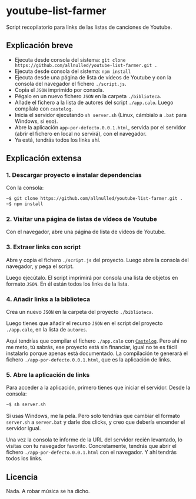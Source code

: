 # youtube-list-farmer

Script recopilatorio para links de las listas de canciones de Youtube.

## Explicación breve

 - Ejecuta desde consola del sistema: `git clone https://github.com/allnulled/youtube-list-farmer.git .`
 - Ejecuta desde consola del sistema: `npm install`
 - Ejecuta desde una página de lista de vídeos de Youtube y con la consola del navegador el fichero `./script.js`.
 - Copia el `JSON` imprimido por consola.
 - Pégalo en un nuevo fichero `JSON` en la carpeta `./biblioteca`.
 - Añade el fichero a la lista de autores del script `./app.calo`. Luego compílalo con `castelog`.
 - Inicia el servidor ejecutando `sh server.sh` (Linux, cámbialo a `.bat` para Windows, si eso).
 - Abre la aplicación `app-por-defecto.0.0.1.html`, servida por el servidor (abrir el fichero en local no servirá), con el navegador.
 - Ya está, tendrás todos los links ahí.

## Explicación extensa

### 1. Descargar proyecto e instalar dependencias

Con la consola:

```sh
~$ git clone https://github.com/allnulled/youtube-list-farmer.git .
~$ npm install
```

### 2. Visitar una página de listas de vídeos de Youtube

Con el navegador, abre una página de lista de vídeos de Youtube.

### 3. Extraer links con script

Abre y copia el fichero `./script.js` del proyecto. Luego abre la consola del navegador, y pega el script.

Luego ejecútalo. El script imprimirá por consola una lista de objetos en formato `JSON`. En él están todos los links de la lista.

### 4. Añadir links a la biblioteca

Crea un nuevo `JSON` en la carpeta del proyecto `./biblioteca`.

Luego tienes que añadir el recurso `JSON` en el script del proyecto `./app.calo`, en la lista de `autores`.

Aquí tendrías que compilar el fichero `./app.calo` con [`Castelog`](https://github.com/allnulled/castelog). Pero ahí no me meto, tú sabrás, ese proyecto está sin financiar, igual no te es fácil instalarlo porque apenas está documentado. La compilación te generará el fichero `./app-por-defecto.0.0.1.html`, que es la aplicación de links.

### 5. Abre la aplicación de links

Para acceder a la aplicación, primero tienes que iniciar el servidor. Desde la consola:

```sh
~$ sh server.sh
```

Si usas Windows, me la pela. Pero solo tendrías que cambiar el formato `server.sh` a `server.bat` y darle dos clicks, y creo que debería encender el servidor igual.

Una vez la consola te informe de la URL del servidor recién levantado, lo visitas con tu navegador favorito. Concretamente, tendrás que abrir el fichero `./app-por-defecto.0.0.1.html` con el navegador. Y ahí tendrás todos los links.

## Licencia

Nada. A robar música se ha dicho.